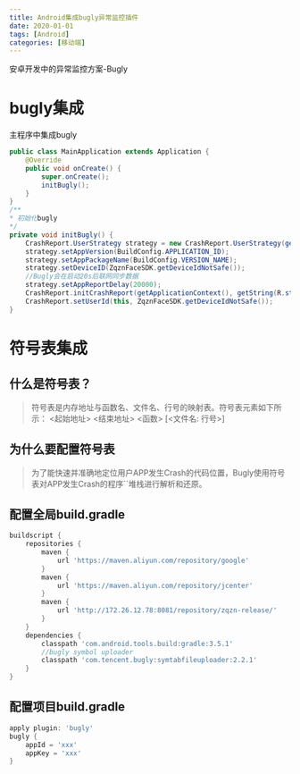 ```yaml
---
title: Android集成bugly异常监控插件
date: 2020-01-01
tags: [Android]
categories: [移动端]
---
```


安卓开发中的异常监控方案-Bugly
<!-- more --> 

# bugly集成
主程序中集成bugly
```java
public class MainApplication extends Application {
    @Override
    public void onCreate() {
        super.onCreate();
        initBugly();
    }
}
/**
* 初始化bugly
*/
private void initBugly() {
    CrashReport.UserStrategy strategy = new CrashReport.UserStrategy(getApplicationContext());
    strategy.setAppVersion(BuildConfig.APPLICATION_ID);
    strategy.setAppPackageName(BuildConfig.VERSION_NAME);
    strategy.setDeviceID(ZqznFaceSDK.getDeviceIdNotSafe());
    //Bugly会在启动20s后联网同步数据
    strategy.setAppReportDelay(20000);
    CrashReport.initCrashReport(getApplicationContext(), getString(R.string.bugly_app_id), true);
    CrashReport.setUserId(this, ZqznFaceSDK.getDeviceIdNotSafe());
}
```

# 符号表集成
## 什么是符号表？
>符号表是内存地址与函数名、文件名、行号的映射表。符号表元素如下所示：
><起始地址> <结束地址> <函数> [<文件名: 行号>]

## 为什么要配置符号表
>为了能快速并准确地定位用户APP发生Crash的代码位置，Bugly使用符号表对APP发生Crash的程序``堆栈进行解析和还原。

## 配置全局build.gradle
```gradle
buildscript {
    repositories {
        maven {
            url 'https://maven.aliyun.com/repository/google'
        }
        maven {
            url 'https://maven.aliyun.com/repository/jcenter'
        }
        maven {
            url 'http://172.26.12.78:8081/repository/zqzn-release/'
        }
    }
    dependencies {
        classpath 'com.android.tools.build:gradle:3.5.1'
        //bugly symbol uploader
        classpath 'com.tencent.bugly:symtabfileuploader:2.2.1'
    }
}
```

## 配置项目build.gradle
```gradle
apply plugin: 'bugly'
bugly {
    appId = 'xxx'
    appKey = 'xxx'
}
```
